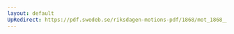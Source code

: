 ```yaml
---
layout: default
UpRedirect: https://pdf.swedeb.se/riksdagen-motions-pdf/1868/mot_1868__ak__00219/mot_1868__ak__00219_001.pdf
---
```

